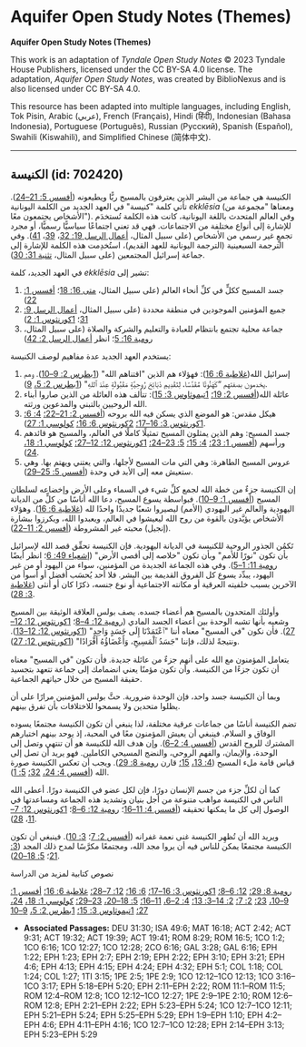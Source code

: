 # Aquifer Open Study Notes (Themes)

**Aquifer Open Study Notes (Themes)**

This work is an adaptation of *Tyndale Open Study Notes* © 2023 Tyndale House Publishers, licensed under the CC BY\-SA 4\.0 license. The adaptation, *Aquifer Open Study Notes*, was created by BiblioNexus and is also licensed under CC BY\-SA 4\.0\.

This resource has been adapted into multiple languages, including English, Tok Pisin, Arabic (عربي), French (Français), Hindi (हिंदी), Indonesian (Bahasa Indonesia), Portuguese (Português), Russian (Русский), Spanish (Español), Swahili (Kiswahili), and Simplified Chinese (简体中文).



--------------------------------

## الكنيسة (id: 702420)

الكنيسة هي جماعة من البشر الذين يعترفون بالمسيح ربًّا ويطيعونه ([أفسس 5: 21–24](https://ref.ly/Eph5:21-Eph5:24)). تأتي كلمة "كنيسة" في العهد الجديد من الكلمة اليونانية *ekklēsia* (ومعناها "مجموعة من الأشخاص يجتمعون معًا"). وفي العالم المتحدث باللغة اليونانية، كانت هذه الكلمة تُستخدَم للإشارة إلى أنواع مختلفة من الاجتماعات. فهي قد تعني اجتماعًا سياسيًّا رسميًّا، أو مجرد تجمعٍ غير رسمي من الأشخاص (على سبيل المثال، [أعمال الرسل 19: 32](https://ref.ly/Acts19:32)، [39](https://ref.ly/Acts19:39)، [41](https://ref.ly/Acts19:41)). وفي الترجمة السبعينية (الترجمة اليونانية للعهد القديم)، استُخدِمت هذه الكلمة للإشارة إلى جماعة إسرائيل المجتمعين (على سبيل المثال، [تثنية 31: 30](https://ref.ly/Deut31:30)).

في العهد الجديد، كلمة *ekklēsia* تشير إلى:

1. جسد المسيح ككلٍّ في كلِّ أنحاء العالم (على سبيل المثال، [متى 16: 18](https://ref.ly/Matt16:18)؛ [أفسس 1: 22](https://ref.ly/Eph1:22))
2. جميع المؤمنين الموجودين في منطقة محددة (على سبيل المثال، [أعمال الرسل 9: 31](https://ref.ly/Acts9:31)؛ [1كورنثوس 1: 2](https://ref.ly/1Cor1:2))
3. جماعة محلية تجتمع بانتظام للعبادة والتعليم والشركة والصلاة (على سبيل المثال، [رومية 16: 5](https://ref.ly/Rom16:5)؛ انظر [أعمال الرسل 2: 42](https://ref.ly/Acts2:42))

يستخدم العهد الجديد عدة مفاهيم لوصف الكنيسة:

1. إسرائيل الله([غلاطية 6: 16](https://ref.ly/Gal6:16)): فهؤلاء هم الذين "اقتناهم الله" ([1بطرس 2: 9–10](https://ref.ly/1Pet2:9-1Pet2:10)). وهم يخدمون بصفتهم “كَهَنُوتًا مُقَدَّسًا، لِتَقْدِيمِ ذَبَائِحَ رُوحِيَّةٍ مَقْبُولَةٍ عِنْدَ ٱللهِ" ([1بطرس 2: 5،](https://ref.ly/1Pet2:5) [9](https://ref.ly/1Pet2:9)).
2. عائلة الله([أفسس 2: 19؛](https://ref.ly/Eph2:19) [1تيموثاوس 3: 15](https://ref.ly/1Tim3:15)): تتألف هذه العائلة من الذين صاروا أبناء الله الروحيين بالتبني والمدعوين ورثته.
3. هيكل مقدس: هو الموضع الذي يسكن فيه الله بروحه ([أفسس 2: 21–22؛](https://ref.ly/Eph2:21-Eph2:22) [4: 6؛](https://ref.ly/Eph4:6) [1كورنثوس 3: 16–17؛](https://ref.ly/1Cor3:16-1Cor3:17) [2كورنثوس 6: 16؛](https://ref.ly/2Cor6:16) [كولوسي 1: 27](https://ref.ly/Col1:27)).
4. جسد المسيح: وهم الذين يمثلون المسيح تمثيلًا كاملًا في العالم، والمسيح هو قائدهم ورأسهم ([أفسس 1: 23؛](https://ref.ly/Eph1:23) [4: 15؛](https://ref.ly/Eph4:15) [5: 23–24؛](https://ref.ly/Eph5:23-Eph5:24) [1كورنثوس 12: 12–27؛](https://ref.ly/1Cor12:12-1Cor12:27) [كولوسي 1: 18،](https://ref.ly/Col1:18) [24](https://ref.ly/Col1:24)).
5. عروس المسيح الطاهرة: وهي التي مات المسيح لأجلها، والتي يعتني ويهتم بها. وهي ستعيش معه إلى الأبد في وحدة ([أفسس 5: 25–29](https://ref.ly/Eph5:25-Eph5:29)).

إن الكنيسة جزءٌ من خطة الله لجمع كلِّ شيء في السماء وعلى الأرض وإخضاعه لسلطان المسيح ([أفسس 1: 9–10](https://ref.ly/Eph1:9-Eph1:10)). فبواسطة يسوع المسيح، دعا الله أناسًا من كلٍّ من الديانة اليهودية والعالم غير اليهودي (الأمم) ليصيروا شعبًا جديدًا واحدًا لله ([غلاطية 6: 16](https://ref.ly/Gal6:16)). وهؤلاء الأشخاص يؤيَّدون بالقوة من روح الله ليعيشوا في العالم، ويعبدوا الله، ويكرزوا ببشارة (إنجيل) محبته غير المشروطة ([أفسس 2: 11–22](https://ref.ly/Eph2:11-Eph2:22)).

تَكمُن الجذور الروحية للكنيسة في الديانة اليهودية. فإن الكنيسة تحقِّق قصد الله لإسرائيل بأن تكون "نورًا للأمم" وبأن تكون "خلاصه إلى أقصى الأرض" ([إشعياء 49: 6](https://ref.ly/Isa49:6)؛ انظر أيضًا [رومية 11: 1–5](https://ref.ly/Rom11:1-Rom11:5)). وفي هذه الجماعة الجديدة من المؤمنين، سواء من اليهود أو من غير اليهود، يبدِّد يسوع كل الفروق القديمة بين البشر. فلا أحد يُحسَب أفضل أو أسوأ من الآخرين بسبب خلفيته العرقية أو مكانته الاجتماعية أو نوع جنسه، ذكرًا كان أو أنثى ([غلاطية 3: 28](https://ref.ly/Gal3:28)).

وأولئك المتحدون بالمسيح هم أعضاء جسده. يصف بولس العلاقة الوثيقة بين المسيح وشعبه بأنها تشبه الوحدة بين أعضاء الجسد المادي ([رومية 12: 4–8](https://ref.ly/Rom12:4-Rom12:8)؛ [1كورنثوس 12: 12–27](https://ref.ly/1Cor12:12-1Cor12:27)). فأن نكون "في المسيح" معناه أننا "ٱعْتَمَدْنَا إِلَى جَسَدٍ وَاحِدٍ" ([1كورنثوس 12: 12–13](https://ref.ly/1Cor12:12-1Cor12:13)). ونتيجةً لذلك، فإننا "جَسَدُ ٱلْمَسِيحِ، وَأَعْضَاؤُهُ أَفْرَادًا" ([1كورنثوس 12: 27](https://ref.ly/1Cor12:27)).

يتعامل المؤمنون مع الله على أنهم جزءٌ من عائلة جديدة. فأن تكون "في المسيح" معناه أن تكون جزءًا من الكنيسة. وأن تكون مؤمنًا يعني انضمامك إلى جماعة تتعهد بتجسيد حقيقة المسيح من خلال حياتهم الجماعية.

وبما أن الكنيسة جسد واحد، فإن الوحدة ضرورية. حثَّ بولس المؤمنين مرارًا على أن يظلوا متحدين ولا يسمحوا للاختلافات بأن تفرق بينهم.

تضم الكنيسة أناسًا من جماعات عرقية مختلفة، لذا ينبغي أن تكون الكنيسة مجتمعًا يسوده الوفاق و السلام. فينبغي أن يعيش المؤمنون معًا في المحبة، إذ يوحد بينهم اختبارهم المشترك للروح القدس ([أفسس 4: 2–6](https://ref.ly/Eph4:2-Eph4:6)). وإن هدف الله للكنيسة هو أن تنتهي وتصل إلى الوحدة، والإيمان، والفهم الروحي، والنضج المسيحي الكاملين. فهو يريد أن تصل إلى قياس قامة ملء المسيح ([4: 13،](https://ref.ly/Eph4:13) [15؛](https://ref.ly/Eph4:15) قارن [رومية 8: 29](https://ref.ly/Rom8:29)). ويجب أن تعكس الكنيسة صورة الله ([أفسس 4: 24،](https://ref.ly/Eph4:24) [32؛](https://ref.ly/Eph4:32) [5: 1](https://ref.ly/Eph5:1)).

كما أن لكلِّ جزء من جسم الإنسان دورًا، فإن لكل عضو في الكنيسة دورًا. أعطى الله الناس في الكنيسة مواهب متنوعة من أجل بنيان وتشديد هذه الجماعة ومساعدتها في الوصول إلى كل ما يمكنها تحقيقه ([أفسس 4: 11–16](https://ref.ly/Eph4:11-Eph4:16)؛ [رومية 12: 6–8](https://ref.ly/Rom12:6-Rom12:8)؛ [1كورنثوس 12: 7–11](https://ref.ly/1Cor12:7-1Cor12:11)، [28](https://ref.ly/1Cor12:28)).

ويريد الله أن تُظهِر الكنيسة غنى نعمة غفرانه ([أفسس 2: 7](https://ref.ly/Eph2:7)؛ [3: 10](https://ref.ly/Eph3:10)). فينبغي أن تكون الكنيسة مجتمعًا يمكن للناس فيه أن يروا مجد الله، ومجتمعًا مكرَّسًا لمدح ذلك المجد ([3: 21](https://ref.ly/Eph3:21)؛ [5: 18–20](https://ref.ly/Eph5:18-Eph5:20)).

نصوص كتابية لمزيد من الدراسة

[رومية 8: 29؛](https://ref.ly/Rom8:29) [12: 6–8؛](https://ref.ly/Rom12:6-Rom12:8) [1كورنثوس 3: 16–17؛](https://ref.ly/1Cor3:16-1Cor3:17) [6: 16؛](https://ref.ly/1Cor6:16) [12: 7–28؛](https://ref.ly/1Cor12:7-1Cor12:28) [غلاطية 6: 16؛](https://ref.ly/Gal6:16) [أفسس 1: 9–10،](https://ref.ly/Eph1:9-Eph1:10) [23؛](https://ref.ly/Eph1:23) [2: 7؛](https://ref.ly/Eph2:7) [2: 14–3: 13؛](https://ref.ly/Eph2:14-Eph3:13) [4: 2–6،](https://ref.ly/Eph4:2-Eph4:6) [11–16؛](https://ref.ly/Eph4:11-Eph4:16) [5: 18–20،](https://ref.ly/Eph5:18-Eph5:20) [23–29؛](https://ref.ly/Eph5:23-Eph5:29) [كولوسي 1: 18،](https://ref.ly/Col1:18) [24،](https://ref.ly/Col1:24) [27؛](https://ref.ly/Col1:27) [1تيموثاوس 3: 15؛](https://ref.ly/1Tim3:15) [1بطرس 2: 5،](https://ref.ly/1Pet2:5) [9–10](https://ref.ly/1Pet2:9-1Pet2:10)

* **Associated Passages:** DEU 31:30; ISA 49:6; MAT 16:18; ACT 2:42; ACT 9:31; ACT 19:32; ACT 19:39; ACT 19:41; ROM 8:29; ROM 16:5; 1CO 1:2; 1CO 6:16; 1CO 12:27; 1CO 12:28; 2CO 6:16; GAL 3:28; GAL 6:16; EPH 1:22; EPH 1:23; EPH 2:7; EPH 2:19; EPH 2:22; EPH 3:10; EPH 3:21; EPH 4:6; EPH 4:13; EPH 4:15; EPH 4:24; EPH 4:32; EPH 5:1; COL 1:18; COL 1:24; COL 1:27; 1TI 3:15; 1PE 2:5; 1PE 2:9; 1CO 12:12–1CO 12:13; 1CO 3:16–1CO 3:17; EPH 5:18–EPH 5:20; EPH 2:11–EPH 2:22; ROM 11:1–ROM 11:5; ROM 12:4–ROM 12:8; 1CO 12:12–1CO 12:27; 1PE 2:9–1PE 2:10; ROM 12:6–ROM 12:8; EPH 2:21–EPH 2:22; EPH 5:23–EPH 5:24; 1CO 12:7–1CO 12:11; EPH 5:21–EPH 5:24; EPH 5:25–EPH 5:29; EPH 1:9–EPH 1:10; EPH 4:2–EPH 4:6; EPH 4:11–EPH 4:16; 1CO 12:7–1CO 12:28; EPH 2:14–EPH 3:13; EPH 5:23–EPH 5:29

